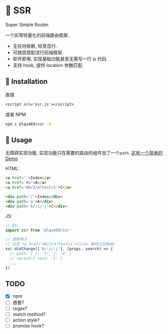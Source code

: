 # :rocket: SSR

Super Simple Router.

一个灰常轻量化的前端路由框架.

* 无任何依赖, 轻至百行.
* 可随意搭配流行前端框架.
* 即开即用, 实现基础功能甚至无需写一行 js 代码.
* 支持 hook, 提供 location 参数匹配.

## 💾 Installation

直接

```JS
<script src='ssr.js'></script>
```

或者 NPM

```BASH
npm i @lqs469/ssr -S
```

## :feet: Usage

无障碍实现功能, 实现功能只在需要的路由的组件加了一个`path`. [这有一个简单的 Demo]('./demo')

HTML:

```html
<a href=''>Index</a>
<a href='#a'>A</a>
<a href='#b/3/4?test=1'>C</a>

<div path='/'>Index</div>
<div path='a'>A</div>
<div path='b/:i/:j'>C</div>
```

JS:

```js
// ES:
import ssr from '@lqs469/ssr'

// 跳转钩子
// 点击 <a href='#b/3/4?test=1'>C</a> 跳转之后触发:
ssr.didChange(['b/:i/:j'], (props, search) => {
  // path: { i: '3', j: '4' }
  // serach:{ test: '1' }
  ...
})
```

## TODO

* [x] npm
* [ ] 嵌套?
* [ ] regex?
* [ ] match method?
* [ ] action style?
* [ ] promise hook?
